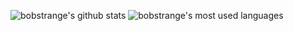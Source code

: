 ![bobstrange's github stats](https://github-readme-stats.vercel.app/api?username=bobstrange&count_private=true&show_icons=true&theme=vue)
![bobstrange's most used languages](https://github-readme-stats.vercel.app/api/top-langs/?username=bobstrange&layout=compact&theme=vue)
